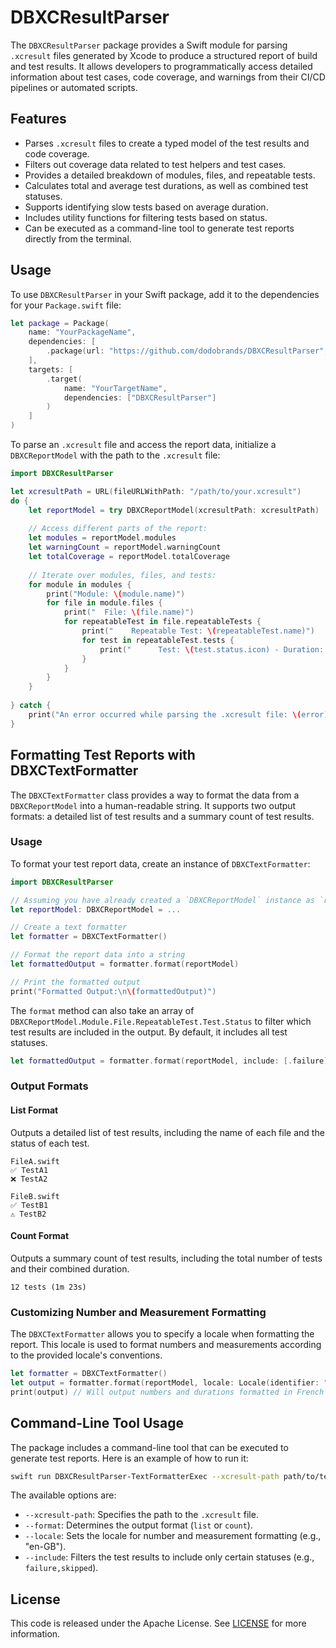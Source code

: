 # DBXCResultParser

The `DBXCResultParser` package provides a Swift module for parsing `.xcresult` files generated by Xcode to produce a structured report of build and test results. It allows developers to programmatically access detailed information about test cases, code coverage, and warnings from their CI/CD pipelines or automated scripts.

## Features

- Parses `.xcresult` files to create a typed model of the test results and code coverage.
- Filters out coverage data related to test helpers and test cases.
- Provides a detailed breakdown of modules, files, and repeatable tests.
- Calculates total and average test durations, as well as combined test statuses.
- Supports identifying slow tests based on average duration.
- Includes utility functions for filtering tests based on status.
- Can be executed as a command-line tool to generate test reports directly from the terminal.

## Usage

To use `DBXCResultParser` in your Swift package, add it to the dependencies for your `Package.swift` file:

```swift
let package = Package(
    name: "YourPackageName",
    dependencies: [
        .package(url: "https://github.com/dodobrands/DBXCResultParser", .upToNextMajor(from: "3.0.0"))
    ],
    targets: [
        .target(
            name: "YourTargetName",
            dependencies: ["DBXCResultParser"]
        )
    ]
)
```

To parse an `.xcresult` file and access the report data, initialize a `DBXCReportModel` with the path to the `.xcresult` file:

```swift
import DBXCResultParser

let xcresultPath = URL(fileURLWithPath: "/path/to/your.xcresult")
do {
    let reportModel = try DBXCReportModel(xcresultPath: xcresultPath)
    
    // Access different parts of the report:
    let modules = reportModel.modules
    let warningCount = reportModel.warningCount
    let totalCoverage = reportModel.totalCoverage
    
    // Iterate over modules, files, and tests:
    for module in modules {
        print("Module: \(module.name)")
        for file in module.files {
            print("  File: \(file.name)")
            for repeatableTest in file.repeatableTests {
                print("    Repeatable Test: \(repeatableTest.name)")
                for test in repeatableTest.tests {
                    print("      Test: \(test.status.icon) - Duration: \(test.duration)")
                }
            }
        }
    }
    
} catch {
    print("An error occurred while parsing the .xcresult file: \(error)")
}
```

## Formatting Test Reports with DBXCTextFormatter

The `DBXCTextFormatter` class provides a way to format the data from a `DBXCReportModel` into a human-readable string. It supports two output formats: a detailed list of test results and a summary count of test results.

### Usage

To format your test report data, create an instance of `DBXCTextFormatter`:

```swift
import DBXCResultParser

// Assuming you have already created a `DBXCReportModel` instance as `reportModel`
let reportModel: DBXCReportModel = ...

// Create a text formatter
let formatter = DBXCTextFormatter()

// Format the report data into a string
let formattedOutput = formatter.format(reportModel)

// Print the formatted output
print("Formatted Output:\n\(formattedOutput)")
```

The `format` method can also take an array of `DBXCReportModel.Module.File.RepeatableTest.Test.Status` to filter which test results are included in the output. By default, it includes all test statuses.

```swift
let formattedOutput = formatter.format(reportModel, include: [.failure])
```

### Output Formats

#### List Format
Outputs a detailed list of test results, including the name of each file and the status of each test.

```
FileA.swift
✅ TestA1
❌ TestA2

FileB.swift
✅ TestB1
⚠️ TestB2
```

#### Count Format
Outputs a summary count of test results, including the total number of tests and their combined duration.

```
12 tests (1m 23s)
```

### Customizing Number and Measurement Formatting

The `DBXCTextFormatter` allows you to specify a locale when formatting the report. This locale is used to format numbers and measurements according to the provided locale's conventions.

```swift
let formatter = DBXCTextFormatter()
let output = formatter.format(reportModel, locale: Locale(identifier: "fr_FR"))
print(output) // Will output numbers and durations formatted in French
```

## Command-Line Tool Usage

The package includes a command-line tool that can be executed to generate test reports. Here is an example of how to run it:

```bash
swift run DBXCResultParser-TextFormatterExec --xcresult-path path/to/tests.xcresult
```

The available options are:
- `--xcresult-path`: Specifies the path to the `.xcresult` file.
- `--format`: Determines the output format (`list` or `count`).
- `--locale`: Sets the locale for number and measurement formatting (e.g., "en-GB").
- `--include`: Filters the test results to include only certain statuses (e.g., `failure,skipped`).

## License

This code is released under the Apache License. See [LICENSE](LICENSE) for more information.